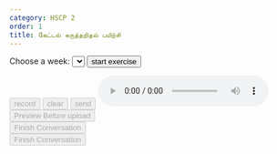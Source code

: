 ```yaml
---
category: HSCP 2
order: 1
title: கேட்டல்‌ கருத்தறிதல் பயிற்சி
---
```

<script src="{{ site.baseurl }}/scripts/track.js"></script>
<script src="{{ site.baseurl }}/scripts/speech.js"></script>

 <label for="weeks">Choose a week:</label>
    <select id="weeks">
    </select>
<button id="exercise-btn" onclick="getExercise()">start exercise</button>
<div>
    <p type="text" id="topicSelected"></p>
</div>
<div id="videoContainer" style="display: none;">
  <iframe width="560" height="315" src="" title="YouTube video player" frameborder="0" allow="accelerometer; autoplay; clipboard-write; encrypted-media; gyroscope; picture-in-picture; web-share" referrerpolicy="strict-origin-when-cross-origin" allowfullscreen></iframe>
</div>
<div id="div-link"></div>
  <div class="chat-container">
    <div class="chat-box" id="chatBox">
    </div>
    <div><p type="text" id="userInput"></p> </div>
    <div class="input-area">
        <button id="conversation-start-btn" disabled>record</button>
        <button id="conversation-clear-btn" disabled>clear</button>
        <button id="conversation-send-btn" onclick="sendMessage()" disabled>send</button>
        <audio id="audioPlayer" controls></audio>
    </div>
  </div>
  <div>
<div>
  <button id="conversation-preview-btn" disabled>Preview Before upload</button>
  <div class="status" id="conversation-preview-status"></div>
  <button id="conversation-saveButton" disabled>Finish Conversation</button>
</div>
<button id="conversation-saveButton" disabled>Finish Conversation</button>
 <div class="conversation-spinner" id="conversation-spinner"></div>
<!-- <div id="progressContainer" style="display: none;">
        <progress id="progressBar" value="0" max="100"></progress>
        <span id="progressText">0%</span>
</div> -->
<script src="{{ site.baseurl }}/scripts/listen.js"></script>
<script>
tracker();
</script>
<div id="tracker"></div>
